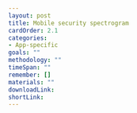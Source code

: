 ```yaml
---
layout: post
title: Mobile security spectrogram
cardOrder: 2.1
categories:
- App-specific
goals: ""
methodology: ""
timeSpan: ""
remember: []
materials: ""
downloadLink:
shortLink:
---
```

